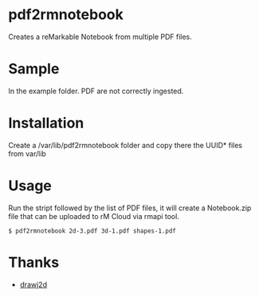 # pdf2rmnotebook

Creates a reMarkable Notebook from multiple PDF files.

# Sample 
In the example folder.
PDF are not correctly ingested.

# Installation
Create a /var/lib/pdf2rmnotebook folder and copy there the UUID* files from var/lib 

# Usage
Run the stript followed by the list of PDF files, it will create a Notebook.zip file that can be uploaded to rM Cloud via rmapi tool.

```shell
$ pdf2rmnotebook 2d-3.pdf 3d-1.pdf shapes-1.pdf
```

# Thanks
- [drawj2d](https://sourceforge.net/projects/drawj2d/)
